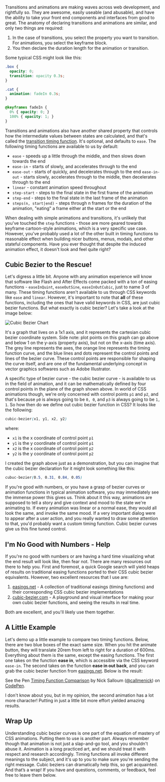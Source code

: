 Transitions and animations are making waves across web development, and rightfully so. They are awesome, easily useable (and abusable), and have the ability to take your front end components and interfaces from good to great. The anatomy of declaring transitions and animations are similar, and only two things are required:

1. In the case of transitions, you select the property you want to transition. For animations, you select the keyframe block.
2. You then declare the duration length for the animation or transition.

Some typical CSS might look like this:

```css
.box {
  opacity: 0;
  transition: opacity 0.3s;
}

.cat {
  animation: fadeIn 0.3s;
}

@keyframes fadeIn {
  0% { opacity: 0; }
  100% { opacity: 1; }
}
```

Transitions and animations also have another shared property that controls how the intermediate values between states are calculated, and that's called the [transition timing function](https://developer.mozilla.org/en-US/docs/Web/CSS/transition-timing-function). It's optional, and defaults to `ease`. The following timing functions are available to us by default:

* `ease` - speeds up a little through the middle, and then slows down towards the end
* `ease-in` - starts of slowly, and accelerates through to the end
* `ease-out` - starts of quickly, and decelerates through to the end
`ease-in-out` - starts slowly, accelerates through to the middle, then decelerates through to the end
* `linear` - constant animation speed throughout
* `step-start` - steps to the final state in the first frame of the animation
* `step-end` - steps to the final state in the last frame of the animation
* `steps(n, start|end)` - steps through n frames for the duration of the animation, "eating" a frame either at the start or the end

When dealing with simple animations and transitions, it's unlikely that you've touched the `step` functions - those are more geared towards keyframe cartoon-style animations, which is a very specific use case. However, you've probably used a lot of the other built in timing functions to reasonable effect when building nicer buttons, menus, modals, and other stateful components. Have you ever thought that despite the induced animation effect, it doesn't look and feel quite right?

## Cubic Bezier to the Rescue!

Let's digress a little bit. Anyone with any animation experience will know that software like Flash and After Effects come packed with a ton of easing functions - `easeInQuint`, `easeOutSine`, `easeInOutCubic`, just to name 3 of many. These timing functions aren't available to us through CSS keywords like `ease` and `linear`. However, it's important to note that **all** of these functions, including the ones that have valid keywords in CSS, are just cubic bezier functions. But what exactly is cubic bezier? Let's take a look at the image below:

![Cubic Bezier Chart](http://callmenick.com/files/2016-04/bezier.png)

It's a graph that lives on a 1x1 axis, and it represents the cartesian cubic bezier coordinate system. Side note: plot points on this graph can go above and below 1 on the y-axis (property axis), but not on the x-axis (time axis). The grey line represents the axes, the orange line represents the timing function curve, and the blue lines and dots represent the control points and lines of the bezier curve. These control points are responsible for shaping the curve itself, and are one of the fundamental underlying concept in vector graphics softwares such as Adobe Illustrator.

A specific type of bezier curve - the cubic bezier curve - is available to us in the field of animation, and it can be mathematically defined by four control points in the plane of the graph shown above. In world of CSS animations though, we're only concerned with control points `p1` and `p2`, and that's because `p0` is always going to be `0, 0`, and `p3` is always going to be `1, 1`. So how then do we define out cubic bezier function in CSS? It looks like the following:

```css
cubic-bezier(x1, y1, x2, y2)
```

where:

* `x1` is the x coordinate of control point `p1`
* `y1` is the y coordinate of control point `p1`
* `x2` is the x coordinate of control point `p2`
* `y2` is the y coordinate of control point `p2`

I created the graph above just as a demonstration, but you can imagine that the cubic bezier declaration for it might look something like this:

```css
cubuc-bezier(0.5, 0.31, 0.84, 0.05)
```

If you're good with numbers, or you have a grasp of bezier curves or animation functions in typical animation software, you may immediately see the immense power this gives us. Think about it this way, animations are supposed to tell a story and give context and mood to the state we're animating to. If every animation was linear or a normal ease, they would all look the same, and invoke the same mood. If a very important dialog were to appear after a user action, and you really wanted to draw some attention to that, you'd probably want a custom timing function. Cubic bezier curves give us this fine tuned control.

## I'm No Good with Numbers - Help

If you're no good with numbers or are having a hard time visualizing what the end result will look like, then fear not. There are many resources out there to help you. First and foremost, a quick Google search will yield heaps of results on traditional easing functions ported to their CSS cubic bezier equivalents. However, two excellent resources that I use are:

1. [easings.net](http://easings.net/) - A collection of traditional easings (timing functions) and their corresponding CSS cubic bezier implementations
2. [cubic-bezier.com](http://cubic-bezier.com/) - A playground and visual interface for making your own cubic bezier functions, and seeing the results in real time.

Both are excellent, and you'll likely use them together.

## A Little Example

Let's demo up a little example to compare two timing functions. Below, there are two blue boxes of the exact same size. When you hit the animate button, they will translate 20rem from left to right for a duration of 600ms. Everything about them is the same, except the easing functions. The first one takes on the function **ease in**, which is accessible via the CSS keyword `ease-in`. The second takes on the function **ease in out back**, and you can grab the cubic bezier function from [easings.net](http://easings.net/). Below is the result:

<p data-height="380" data-theme-id="5513" data-slug-hash="NNBNaL" data-default-tab="result" data-user="callmenick" data-embed-version="2" class="codepen">See the Pen <a href="http://codepen.io/callmenick/pen/NNBNaL/">Timing Function Comparison</a> by Nick Salloum (<a href="http://codepen.io/callmenick">@callmenick</a>) on <a href="http://codepen.io">CodePen</a>.</p>
<script async src="//assets.codepen.io/assets/embed/ei.js"></script>

I don't know about you, but in my opinion, the second animation has a lot more character! Putting in just a little bit more effort yielded amazing results.

## Wrap Up

Understanding cubic bezier curves is one part of the equation of mastery of CSS animations. Putting them to use is another part. Always remember though that animation is not just a slap-and-go tool, and you shouldn't abuse it. Animation is a long practiced art, and we should treat it with respect and research accordingly. Timing functions all invoke different meanings to the subject, and it's up to you to make sure you're sending the right message. Cubic beziers can dramatically help this, so get acquainted. And that’s a wrap! If you have and questions, comments, or feedback, feel free to leave them below.